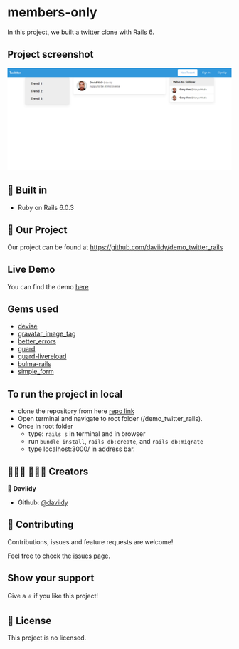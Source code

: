 # members-only
In this project, we built a twitter clone with Rails 6.

## Project screenshot
![screenshot](./screenshot.png)

## 🔨 Built in

- Ruby on Rails 6.0.3

## 🚀 Our Project

Our project can be found at https://github.com/daviidy/demo_twitter_rails

## Live Demo

You can find the demo [here](https://stark-oasis-91504.herokuapp.com/)

## Gems used

- [devise](https://rubygems.org/gems/devise)
- [gravatar_image_tag](https://rubygems.org/gems/gravatar_image_tag)
- [better_errors](https://rubygems.org/gems/better_errors)
- [guard](https://rubygems.org/gems/guard)
- [guard-livereload](https://rubygems.org/gems/guard-livereload)
- [bulma-rails](https://rubygems.org/gems/bulma-rails)
- [simple_form](https://rubygems.org/gems/simple_form)

## To run the project in local

- clone the repository from here [repo link](https://github.com/daviidy/demo_twitter_rails)
- Open terminal and navigate to root folder (/demo_twitter_rails).
- Once in root folder
  - type: `rails s` in terminal and in browser
  - run `bundle install`, `rails db:create`, and `rails db:migrate`
  - type localhost:3000/ in address bar.

## 👨🏽‍💻 👨🏿‍💻 Creators

👤 **Daviidy**

- Github: [@daviidy](https://github.com/daviidy)

## 🤝 Contributing

Contributions, issues and feature requests are welcome!

Feel free to check the [issues page](https://github.com/daviidy/Micro-Reddit/issues).

## Show your support

Give a ⭐️ if you like this project!

## 📝 License

This project is no licensed.
